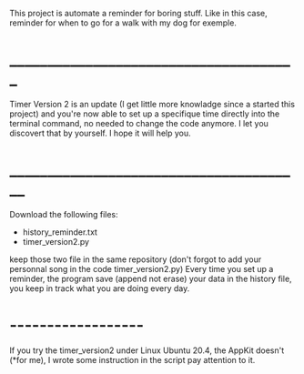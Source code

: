 This project is automate a reminder for boring stuff.
Like in this case, reminder for when to go for a walk with my dog for exemple.

# ______________________________________

Timer Version 2 is an update (I get little more knowladge since a started this project) and you're now able to set up 
a specifique time directly into the terminal command, no needed to change the code anymore.
I let you discovert that by yourself. 
I hope it will help you.

# _______________________________________

Download the following files:
- history_reminder.txt
- timer_version2.py

keep those two file in the same repository (don't forgot to add your personnal song in the code timer_version2.py)
Every time you set up a reminder, the program save (append not erase) your data in the history file, you keep in track what you are doing every day.
# ------------------
If you try the timer_version2 under Linux Ubuntu 20.4, the AppKit doesn't (*for me), I wrote some instruction in the script pay attention to it.
